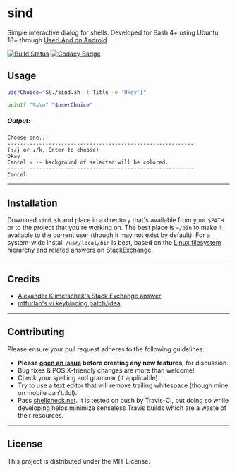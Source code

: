 # sind


Simple interactive dialog for shells. Developed for Bash 4+ using Ubuntu 18+ through [UserLAnd on Android](https://play.google.com/store/apps/details?id=tech.ula).

[![Build Status](https://travis-ci.org/l3laze/sind.svg?branch=master)](https://travis-ci.org/l3laze/sind) [![Codacy Badge](https://app.codacy.com/project/badge/Grade/2ab42793e643443e8918b82ef55de98a)](https://www.codacy.com/manual/l3laze/sind?utm_source=github.com&amp;utm_medium=referral&amp;utm_content=l3laze/sind&amp;utm_campaign=Badge_Grade)


## Usage

```sh
userChoice="$(./sind.sh -t Title -o 'Okay')"

printf "%s\n" "$userChoice"
```


##### Output:

```
Choose one...
-----------------------------------------------------------
(↑/j or ↓/k, Enter to choose)
Okay
Cancel < -- background of selected will be colored.
-----------------------------------------------------------
Cancel
```


----


## Installation


Download `sind.sh` and place in a directory that's available from your `$PATH` or to the project that you're working on. The best place is `~/bin` to make it available to the current user (though it may not exist by default). For a system-wide install `/usr/local/bin` is best, based on the [Linux filesystem hierarchy](https://linux.die.net/man/7/hier) and related answers on [StackExchange](https://unix.stackexchange.com/questions/8656/usr-bin-vs-usr-local-bin-on-linux).


----


## Credits


- [Alexander Klimetschek's Stack Exchange answer](https://unix.stackexchange.com/a/415155/310780)
- [mtfurlan's vi keybinding patch/idea](https://github.com/l3laze/sind/issues/1)


----


## Contributing


Please ensure your pull request adheres to the following guidelines:


- **Please [open an issue](https://github.com/l3laze/sind/issues) before creating any new features**, for discussion.
- Bug fixes & POSIX-friendly changes are more than welcome!
- Check your spelling and grammar (if applicable).
- Try to use a text editor that will remove trailing whitespace (though mine on mobile can't..lol).
- Pass [shellcheck.net](https://www.shellcheck.net/). It is tested on push by Travis-CI, but doing so while developing helps minimize senseless Travis builds which are a waste of their resources.


----


## License

This project is distributed under the MIT License.
